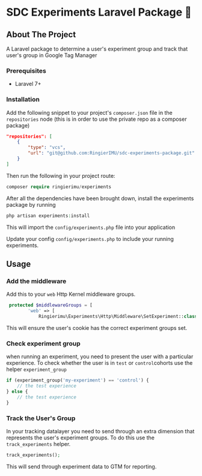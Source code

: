 # SDC Experiments Laravel Package 🧪

## About The Project

A Laravel package to determine a user's experiment group and track that user's group in Google Tag Manager

### Prerequisites
- Laravel 7+

### Installation
Add the following snippet to your project's `composer.json` file in the `repositories` node (this is in order to use the private repo as a composer package)

```json
"repositories": [
    {
        "type": "vcs",
        "url": "git@github.com:RingierIMU/sdc-experiments-package.git"
    }
]
```
Then run the following in your project route:
```php
composer require ringierimu/experiments
```

After all the dependencies have been brought down, install the experiments package by running

```php
php artisan experiments:install
```
This will import the `config/experiments.php` file into your application

Update your config `config/experiments.php` to include your running experiments.
## Usage
### Add the middleware
Add this to your `web` Http Kernel middleware groups.

```php
 protected $middlewareGroups = [
        'web' => [
            Ringierimu\Experiments\Http\Middleware\SetExperiment::class
```
This will ensure the user's cookie has the correct experiment groups set.

### Check experiment group
when running an experiment, you need to present the user with a particular experience. To check whether the user is in `test` or `control`cohorts use the helper `experiment_group` 
```php
if (experiment_group('my-experiment') == 'control') {
    // the test experience
} else {
    // the test experience
}
```

### Track the User's Group
In your tracking datalayer you need to send through an extra dimension that represents the user's experiment groups.
To do this use the `track_experiments` helper.
```php
track_experiments();
```
This will send through experiment data to GTM for reporting.